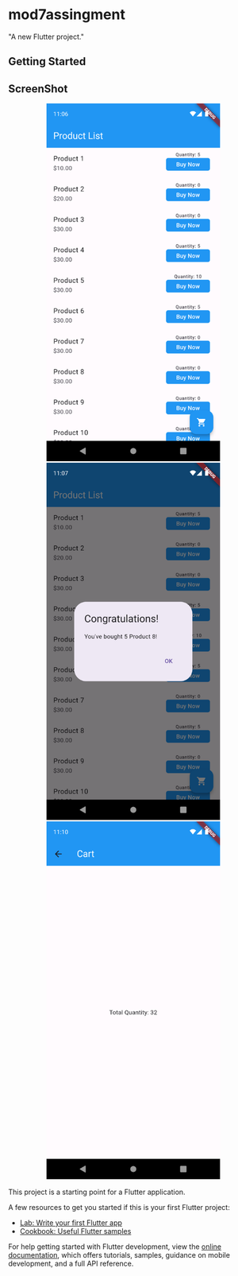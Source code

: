 # mod7assingment

"A new Flutter project."

## Getting Started
## ScreenShot

<div align = "center">
<img src="assets/Screenshot_1695748025.png" width="350" />
<img src="assets/Screenshot_1695748032.png" width="350" />
<img src="assets/Screenshot_1695748238.png" width="350" />
</div>

This project is a starting point for a Flutter application.

A few resources to get you started if this is your first Flutter project:

- [Lab: Write your first Flutter app](https://docs.flutter.dev/get-started/codelab)
- [Cookbook: Useful Flutter samples](https://docs.flutter.dev/cookbook)

For help getting started with Flutter development, view the
[online documentation](https://docs.flutter.dev/), which offers tutorials,
samples, guidance on mobile development, and a full API reference.
